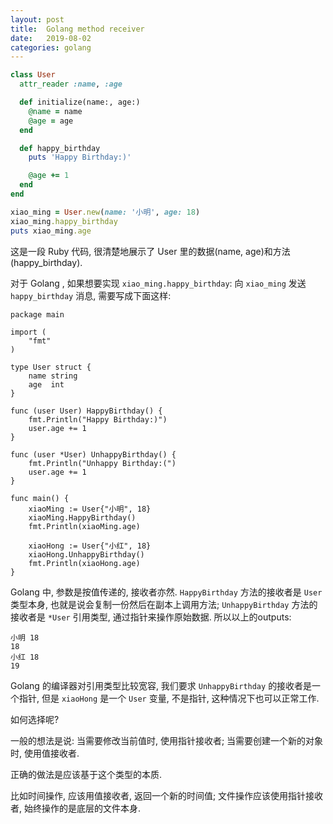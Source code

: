 ```yaml
---
layout: post
title:  Golang method receiver
date:   2019-08-02
categories: golang
---
```


```ruby
class User
  attr_reader :name, :age

  def initialize(name:, age:)
    @name = name
    @age = age
  end

  def happy_birthday
    puts 'Happy Birthday:)'

    @age += 1
  end
end

xiao_ming = User.new(name: '小明', age: 18)
xiao_ming.happy_birthday
puts xiao_ming.age
```

这是一段 Ruby 代码, 很清楚地展示了 User 里的数据(name, age)和方法(happy_birthday).

对于 Golang , 如果想要实现 `xiao_ming.happy_birthday`: 向 `xiao_ming` 发送 `happy_birthday` 消息, 需要写成下面这样:

```golang
package main

import (
	"fmt"
)

type User struct {
	name string
	age  int
}

func (user User) HappyBirthday() {
	fmt.Println("Happy Birthday:)")
	user.age += 1
}

func (user *User) UnhappyBirthday() {
	fmt.Println("Unhappy Birthday:(")
	user.age += 1
}

func main() {
	xiaoMing := User{"小明", 18}
	xiaoMing.HappyBirthday()
	fmt.Println(xiaoMing.age)

	xiaoHong := User{"小红", 18}
	xiaoHong.UnhappyBirthday()
	fmt.Println(xiaoHong.age)
}

```

Golang 中, 参数是按值传递的, 接收者亦然. `HappyBirthday` 方法的接收者是 `User` 类型本身, 也就是说会复制一份然后在副本上调用方法; `UnhappyBirthday` 方法的接收者是 `*User` 引用类型, 通过指针来操作原始数据. 所以以上的outputs:

```text
小明 18
18
小红 18
19
```

Golang 的编译器对引用类型比较宽容, 我们要求 `UnhappyBirthday` 的接收者是一个指针, 但是 `xiaoHong` 是一个 `User` 变量, 不是指针, 这种情况下也可以正常工作.

如何选择呢?

一般的想法是说: 当需要修改当前值时, 使用指针接收者; 当需要创建一个新的对象时, 使用值接收者.

正确的做法是应该基于这个类型的本质.

比如时间操作, 应该用值接收者, 返回一个新的时间值; 文件操作应该使用指针接收者, 始终操作的是底层的文件本身.
